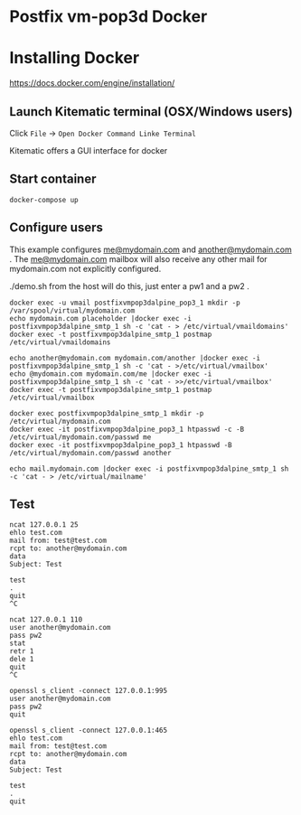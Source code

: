 # Postfix vm-pop3d Docker
#
# Installing Docker

https://docs.docker.com/engine/installation/

## Launch Kitematic terminal (OSX/Windows users)

Click `File` -> `Open Docker Command Linke Terminal`

Kitematic offers a GUI interface for docker

## Start container

```
docker-compose up
```

## Configure users

This example configures me@mydomain.com and another@mydomain.com .  The me@mydomain.com mailbox will also
receive any other mail for mydomain.com not explicitly configured.

./demo.sh from the host will do this, just enter a pw1 and a pw2 .

```
docker exec -u vmail postfixvmpop3dalpine_pop3_1 mkdir -p /var/spool/virtual/mydomain.com
echo mydomain.com placeholder |docker exec -i postfixvmpop3dalpine_smtp_1 sh -c 'cat - > /etc/virtual/vmaildomains'
docker exec -t postfixvmpop3dalpine_smtp_1 postmap /etc/virtual/vmaildomains

echo another@mydomain.com mydomain.com/another |docker exec -i postfixvmpop3dalpine_smtp_1 sh -c 'cat - >/etc/virtual/vmailbox'
echo @mydomain.com mydomain.com/me |docker exec -i postfixvmpop3dalpine_smtp_1 sh -c 'cat - >>/etc/virtual/vmailbox'
docker exec -t postfixvmpop3dalpine_smtp_1 postmap /etc/virtual/vmailbox

docker exec postfixvmpop3dalpine_smtp_1 mkdir -p /etc/virtual/mydomain.com
docker exec -it postfixvmpop3dalpine_pop3_1 htpasswd -c -B /etc/virtual/mydomain.com/passwd me
docker exec -it postfixvmpop3dalpine_pop3_1 htpasswd -B /etc/virtual/mydomain.com/passwd another

echo mail.mydomain.com |docker exec -i postfixvmpop3dalpine_smtp_1 sh -c 'cat - > /etc/virtual/mailname'
```

## Test

```
ncat 127.0.0.1 25
ehlo test.com
mail from: test@test.com
rcpt to: another@mydomain.com
data
Subject: Test

test
.
quit
^C

ncat 127.0.0.1 110
user another@mydomain.com
pass pw2
stat
retr 1
dele 1
quit
^C

openssl s_client -connect 127.0.0.1:995
user another@mydomain.com
pass pw2
quit

openssl s_client -connect 127.0.0.1:465
ehlo test.com
mail from: test@test.com
rcpt to: another@mydomain.com
data
Subject: Test

test
.
quit

```
